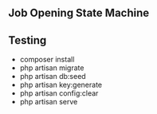 
## Job Opening State Machine

## Testing

- composer install
- php artisan migrate
- php artisan db:seed
- php artisan key:generate
- php artisan config:clear
- php artisan serve

